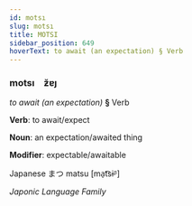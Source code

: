 ```yaml
---
id: motsı
slug: motsı
title: MOTSI
sidebar_position: 649
hoverText: to await (an expectation) § Verb
---
```


### motsı&emsp;<span kind="abugida">ƶ̆ɐȷ</span>

*to await (an expectation)* **§** Verb

**Verb**: to await/expect

**Noun**: an expectation/awaited thing

**Modifier**: expectable/awaitable

Japanese ま​つ matsu [ma̠t͡sɨᵝ]

*Japonic Language Family*